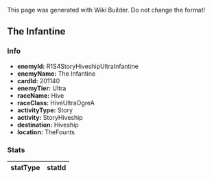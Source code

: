 <span class="wiki-builder">This page was generated with Wiki Builder. Do not change the format!</span>

## The Infantine
### Info
* **enemyId:** R1S4StoryHiveshipUltraInfantine
* **enemyName:** The Infantine
* **cardId:** 201140
* **enemyTier:** Ultra
* **raceName:** Hive
* **raceClass:** HiveUltraOgreA
* **activityType:** Story
* **activity:** StoryHiveship
* **destination:** Hiveship
* **location:** TheFounts

### Stats
statType | statId
-------- | ------

